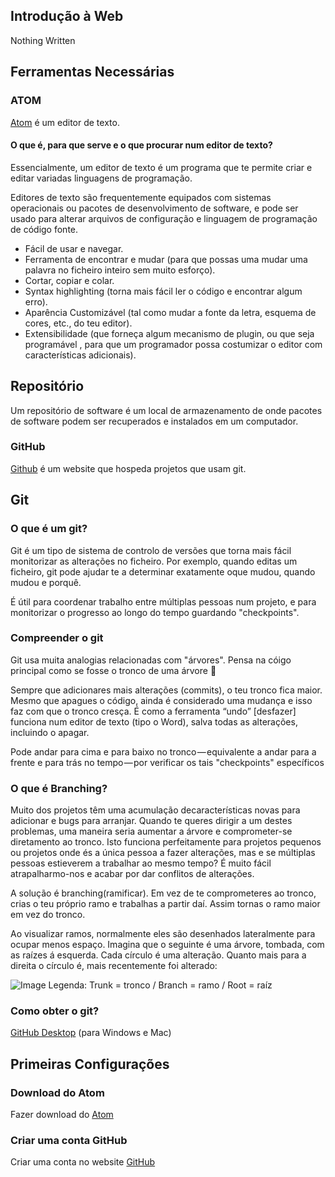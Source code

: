 ## Introdução à Web

Nothing Written

## Ferramentas Necessárias

### ATOM

[Atom](https://atom.io/) é um editor de texto.

#### O que é, para que serve e o que procurar num editor de texto?

Essencialmente, um editor de texto é um programa que te permite criar e editar variadas linguagens de programação.

Editores de texto são frequentemente equipados com sistemas operacionais ou pacotes de desenvolvimento de software, e pode ser usado para alterar arquivos de configuração e linguagem de programação de código fonte.

- Fácil de usar e navegar.
- Ferramenta de encontrar e mudar (para que possas uma mudar uma palavra no ficheiro inteiro sem muito esforço).
- Cortar, copiar e colar.
- Syntax highlighting (torna mais fácil ler o código e encontrar algum erro).
- Aparência Customizável (tal como mudar a fonte da letra, esquema de cores, etc., do teu editor).
- Extensibilidade (que forneça algum mecanismo de plugin, ou que seja programável , para que um programador possa costumizar o editor com características adicionais).


## Repositório

Um repositório de software é um local de armazenamento de onde pacotes de software podem ser recuperados e instalados em um computador.


### GitHub

[Github](https://desktop.github.com/) é um website que hospeda projetos que usam git.


## Git

### O que é um git?

Git é um tipo de sistema de controlo de versões que torna mais fácil monitorizar as alterações no ficheiro. Por exemplo, quando editas um ficheiro, git pode ajudar te a determinar exatamente oque mudou, quando mudou e porquê.

É útil para coordenar trabalho entre múltiplas pessoas num projeto, e para monitorizar o progresso ao longo do tempo guardando "checkpoints".

### Compreender o git

Git usa muita analogias relacionadas com "árvores". Pensa na cóigo principal como se fosse o tronco de uma árvore 🎄

Sempre que adicionares mais alterações (commits), o teu tronco fica maior. Mesmo que apagues o código, ainda é considerado uma mudança e isso faz com que o tronco cresça. É como a ferramenta “undo” [desfazer] funciona num editor de texto (tipo o Word), salva todas as alterações, incluindo o apagar.

Pode andar para cima e para baixo no tronco — equivalente a andar para a frente e para trás no tempo — por verificar os tais "checkpoints" específicos

### O que é Branching?

Muito dos projetos têm uma acumulação decaracterísticas novas para adicionar e bugs para arranjar. Quando te queres dirigir a um destes problemas, uma maneira seria aumentar a árvore e comprometer-se diretamento ao tronco. Isto funciona perfeitamente para projetos pequenos ou projetos onde és a única pessoa a fazer alterações, mas e se múltiplas pessoas estieverem a trabalhar ao mesmo tempo? É muito fácil atrapalharmo-nos e acabar por dar conflitos de alterações.

A solução é branching(ramificar). Em vez de te comprometeres ao tronco, crias o teu próprio ramo e trabalhas a partir daí. Assim tornas o ramo maior em vez do tronco.

Ao visualizar ramos, normalmente eles são desenhados lateralmente para ocupar menos espaço. Imagina que o seguinte é uma árvore, tombada, com as raízes á esquerda. Cada círculo é uma alteração. Quanto mais para a direita o círculo é, mais recentemente foi alterado:

  ![Image](/sys-config/images/branching_exemplo1.png)
Legenda: Trunk = tronco / Branch = ramo / Root = raíz
































### Como obter o git?

[GitHub Desktop](https://desktop.github.com/) (para Windows e Mac)



## Primeiras Configurações

### Download do Atom

Fazer download do [Atom](https://atom.io/)

### Criar uma conta GitHub

Criar uma conta no website [GitHub](https://github.com/)

